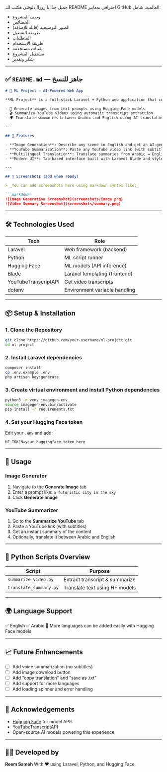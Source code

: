 جميل جدًا يا رورا! دلوقتي هكتب لك README احترافي بمعايير GitHub العالمية، شامل:

* وصف المشروع
* الخصائص
* الصور التوضيحية (قابلة للإضافة)
* طريقة التشغيل
* المتطلبات
* طريقة الاستخدام
* تقنيات مستخدمة
* مستقبل المشروع
* شكر وتقدير

---

## ✅ `README.md` — جاهز للنسخ

````markdown
# 🧠 ML Project – AI-Powered Web App

**ML Project** is a full-stack Laravel + Python web application that combines multiple AI capabilities in one interface. Users can:

- 🎨 Generate images from text prompts using Hugging Face models  
- 🎬 Summarize YouTube videos using automatic transcript extraction  
- 🌍 Translate summaries between Arabic and English using AI translation models

---

## 🚀 Features

- **Image Generation**: Describe any scene in English and get an AI-generated image using models like `runwayml/stable-diffusion-v1-5`.
- **YouTube Summarization**: Paste any YouTube video link (with subtitles) to get an instant summary using Hugging Face language models.
- **Multilingual Translation**: Translate summaries from Arabic ↔ English with one click using `Helsinki-NLP/opus-mt` models.
- **Modern UI**: Tab-based interface built with Laravel Blade and styled for clarity and simplicity.

---

## 📸 Screenshots (add when ready)

> _You can add screenshots here using markdown syntax like:_

```markdown
![Image Generation Screenshot](screenshots/image.png)
![Video Summary Screenshot](screenshots/summary.png)
````

---

## 🛠️ Technologies Used

| Tech                 | Role                          |
| -------------------- | ----------------------------- |
| Laravel              | Web framework (backend)       |
| Python               | ML script runner              |
| Hugging Face         | ML models (API inference)     |
| Blade                | Laravel templating (frontend) |
| YouTubeTranscriptAPI | Get video transcripts         |
| dotenv               | Environment variable handling |

---

## 📦 Setup & Installation

### 1. Clone the Repository

```bash
git clone https://github.com/your-username/ml-project.git
cd ml-project
```

### 2. Install Laravel dependencies

```bash
composer install
cp .env.example .env
php artisan key:generate
```

### 3. Create virtual environment and install Python dependencies

```bash
python3 -m venv imagegen-env
source imagegen-env/bin/activate
pip install -r requirements.txt
```

### 4. Set your Hugging Face token

Edit your `.env` and add:

```
HF_TOKEN=your_huggingface_token_here
```

---

## 🧪 Usage

### Image Generator

1. Navigate to the **Generate Image** tab
2. Enter a prompt like: `a futuristic city in the sky`
3. Click **Generate Image**

### YouTube Summarizer

1. Go to the **Summarize YouTube** tab
2. Paste a YouTube link (with subtitles)
3. Get an instant summary of the content
4. Optionally, translate it between Arabic and English

---

## 📁 Python Scripts Overview

| Script                 | Purpose                        |
| ---------------------- | ------------------------------ |
| `summarize_video.py`   | Extract transcript & summarize |
| `translate_summary.py` | Translate text using HF models |

---

## 🌍 Language Support

✅ English
✅ Arabic
🚧 More languages can be added easily with Hugging Face models

---

## 📈 Future Enhancements

* [ ] Add voice summarization (no subtitles)
* [ ] Add image download button
* [ ] Add "copy translation" and "save as .txt"
* [ ] Add support for more languages
* [ ] Add loading spinner and error handling

---

## 🤝 Acknowledgements

* [Hugging Face](https://huggingface.co/) for model APIs
* [YouTubeTranscriptAPI](https://github.com/jdepoix/youtube-transcript-api)
* Open-source AI models powering this experience

---

## 🧑‍💻 Developed by

**Reem Sameh**
With ❤️ using Laravel, Python, and Hugging Face.
